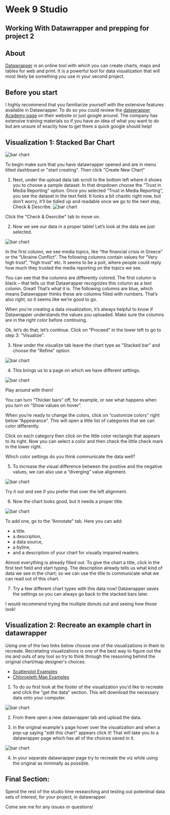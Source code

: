 # Week 9 Studio
## Working With Datawrapper and prepping for project 2

## About
[Datawrapper](https://datawrapper.de/) is an online tool with which you can create charts, maps and tables for web and print. It is a powerful tool for data visualization that will most likely be something you use in your second project.

## Before you start
I highly recommend that you familiarize yourself with the extensive features available in Datawrapper. To do so you could review the [datawrapper Academy page](https://academy.datawrapper.de/) on their website or just google around. The company has extensive training materials so if you have an idea of what you want to do but are unsure of exactly how to get there a quick google should help!

## Visualization 1: Stacked Bar Chart
![bar chart](../../images/media.png)

To begin make sure that you have datawrapper opened and are in menu titled dashboard or "start creating". Then click "Create New Chart"  


1. Next, under the upload data tab scroll to the bottom left where it shows you to choose a sample dataset. In that dropdown choose the "Trust in Media Reporting" option. Once you selected “Trust in Media Reporting”, you see the dataset in the text field. It looks a bit chaotic right now, but don’t worry, it’ll be tidied up and readable once we go to the next step, Check & Describe. 
![bar chart](../../images/upload_data_dw.png)

Click the "Check & Desrcibe" tab to move on.

2. Now we see our data in a proper table! Let’s look at the data we just selected. 

![bar chart](../../images/check_dw.png)

In the first column, we see media topics, like “the financial crisis in Greece” or the “Ukraine Conflict”. The following columns contain values for “Very high trust”, “high trust” etc. It seems to be a poll, where people could reply how much they trusted the media reporting on the topics we see. 

You can see that the columns are differently colored. The first column is black – that tells us that Datawrapper recognizes this column as a text column. Great! That’s what it is. The following columns are blue, which means Datawrapper thinks these are columns filled with numbers. That’s also right, so it seems like we’re good to go. 

When you’re creating a data visualization, it’s always helpful to know if Datawrapper understands the values you uploaded. Make sure the columns are in the right color before continuing. 

Ok, let’s do that; let’s continue. Click on “Proceed” in the lower left to go to step 3: “Visualize”.

3. Now under the visualize tab leave the chart type as "Stacked bar" and choose the "Refine" option.

![bar chart](../../images/refine_dw.png)

4. This brings us to a page on which we have different settings. 

![bar chart](../../images/colors_dw.png)

Play around with them! 

You can turn “Thicker bars” off, for example, or see what happens when you turn on “Show values on hover”. 


When you’re ready to change the colors, click on “customize colors” right below “Appearance”. 
This will open a little list of categories that we can color differently. 

Click on each category then click on the little color rectangle that appears to its right. Now you can select a color and then check the little check mark in the lower right. 

Which color settings do you think communicate the data well? 

5. To increase the visual difference between the positive and the negative values, 
we can also use a “diverging” value alignment. 

![bar chart](../../images/align_dw.png)

Try it out and see if you prefer that over the left alignment. 

6. Now the chart looks good, but it needs a proper title. 

![bar chart](../../images/annotate_dw.png)

To add one, go to the “Annotate” tab. Here you can add:

- a title. 
- a description, 
- a data source, 
- a byline, 
- and a description of your chart for visually impaired readers.

Almost everything is already filled out. To give the chart a title, click in the first text field and start typing. 
The description already tells us what kind of data we see in the chart; so we can use the title to communicate what we can read out of this chart. 

7. Try a few different chart types with this data now! Datawrapper saves the settings so you can always go back to the stacked bars later. 

I would recommend trying the multiple donuts out and seeing how those look!

## Visualization 2: Recreate an example chart in datawrapper

Using one of the two links below choose one of the visualizations in them to recreate. Recretating visualizations is one of the best way to figure out the ins and outs of any tool so try to think through the reasoning behind the original chart/map designer's choices.

* [Scatterplot Examples](https://academy.datawrapper.de/article/148-examples-of-datawrapper-scatter-plots)
* [Chloropleth Map Examples](https://academy.datawrapper.de/article/149-examples-of-datawrapper-choropleth-maps)

1. To do so first look at the footer of the visualization you'd like to recreate and click the "get the data" section. This will download the necessary data onto your computer. 

![bar chart](../../images/scatter_ex_dw.png)

2. From there open a new datawrapper tab and upload the data.


3. in the original example's page hover over the visualization and when a pop-up saying "edit this chart" appears click it! That will take you to a datawrapper page which has all of the choices saved in it.

![bar chart](../../images/edit_chart_dw.png)

4. In your separate datawrapper page try to recreate the viz while using the original as minimally as possible.

## Final Section: 

Spend the rest of the studio time researching and testing out potentinal data sets of interest, for your project, in datawrapper.

Come see me for any issues or questions!
